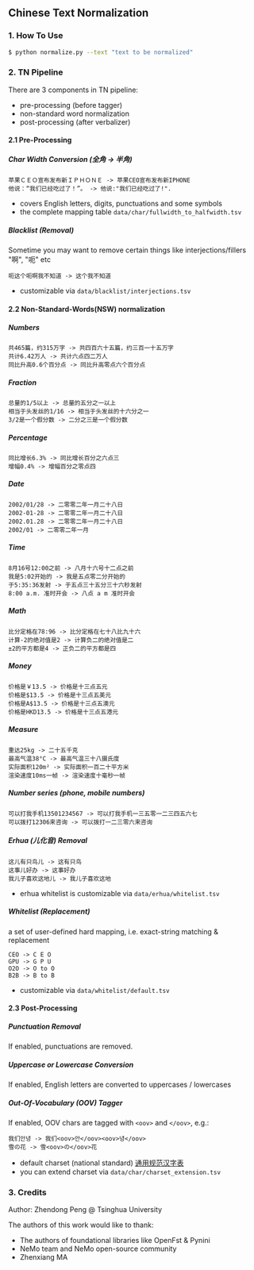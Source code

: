 ## Chinese Text Normalization

### 1. How To Use

``` bash
$ python normalize.py --text "text to be normalized"
```

### 2. TN Pipeline

There are 3 components in TN pipeline:

* pre-processing (before tagger)
* non-standard word normalization
* post-processing (after verbalizer)

#### 2.1 Pre-Processing

##### Char Width Conversion (全角 -> 半角)

```
苹果ＣＥＯ宣布发布新ＩＰＨＯＮＥ -> 苹果CEO宣布发布新IPHONE
他说：“我们已经吃过了！”。 -> 他说:"我们已经吃过了!".
```

* covers English letters, digits, punctuations and some symbols
* the complete mapping table `data/char/fullwidth_to_halfwidth.tsv`

##### Blacklist (Removal)

Sometime you may want to remove certain things like interjections/fillers "啊", "呃" etc

```
呃这个呃啊我不知道 -> 这个我不知道
```

* customizable via `data/blacklist/interjections.tsv`


#### 2.2 Non-Standard-Words(NSW) normalization

##### Numbers

```
共465篇，约315万字 -> 共四百六十五篇，约三百一十五万字
共计6.42万人 -> 共计六点四二万人
同比升高0.6个百分点 -> 同比升高零点六个百分点
```

##### Fraction

```
总量的1/5以上 -> 总量的五分之一以上
相当于头发丝的1/16 -> 相当于头发丝的十六分之一
3/2是一个假分数 -> 二分之三是一个假分数
```

##### Percentage

```
同比增长6.3% -> 同比增长百分之六点三
增幅0.4% -> 增幅百分之零点四
```

##### Date

```
2002/01/28 -> 二零零二年一月二十八日
2002-01-28 -> 二零零二年一月二十八日
2002.01.28 -> 二零零二年一月二十八日
2002/01 -> 二零零二年一月
```

##### Time

```
8月16号12:00之前 -> 八月十六号十二点之前
我是5:02开始的 -> 我是五点零二分开始的
于5:35:36发射 -> 于五点三十五分三十六秒发射
8:00 a.m. 准时开会 -> 八点 a m 准时开会
```

##### Math

```
比分定格在78:96 -> 比分定格在七十八比九十六
计算-2的绝对值是2 -> 计算负二的绝对值是二
±2的平方都是4 -> 正负二的平方都是四
```

##### Money

```
价格是￥13.5 -> 价格是十三点五元
价格是$13.5 -> 价格是十三点五美元
价格是A$13.5 -> 价格是十三点五澳元
价格是HKD13.5 -> 价格是十三点五港元
```

##### Measure

```
重达25kg -> 二十五千克
最高气温38°C -> 最高气温三十八摄氏度
实际面积120m² -> 实际面积一百二十平方米
渲染速度10ms一帧 -> 渲染速度十毫秒一帧
```

##### Number series (phone, mobile numbers)

```
可以打我手机13501234567 -> 可以打我手机一三五零一二三四五六七
可以拨打12306来咨询 -> 可以拨打一二三零六来咨询
```

##### Erhua (儿化音) Removal

```
这儿有只鸟儿 -> 这有只鸟
这事儿好办 -> 这事好办
我儿子喜欢这地儿 -> 我儿子喜欢这地
```
* erhua whitelist is customizable via `data/erhua/whitelist.tsv`

##### Whitelist (Replacement)

a set of user-defined hard mapping, i.e. exact-string matching & replacement

```
CEO -> C E O
GPU -> G P U
O2O -> O to O
B2B -> B to B
```
* customizable via `data/whitelist/default.tsv`

#### 2.3 Post-Processing

##### Punctuation Removal

If enabled, punctuations are removed.

##### Uppercase or Lowercase Conversion

If enabled, English letters are converted to uppercases / lowercases

##### Out-Of-Vocabulary (OOV) Tagger

If enabled, OOV chars are tagged with `<oov>` and `</oov>`, e.g.:

```
我们안녕 -> 我们<oov>안</oov><oov>녕</oov>
雪の花 -> 雪<oov>の</oov>花
```

* default charset (national standard) [通用规范汉字表](https://zh.wikipedia.org/wiki/通用规范汉字表)
* you can extend charset via `data/char/charset_extension.tsv`

### 3. Credits

Author: Zhendong Peng @ Tsinghua University

The authors of this work would like to thank:

* The authors of foundational libraries like OpenFst & Pynini
* NeMo team and NeMo open-source community
* Zhenxiang MA
